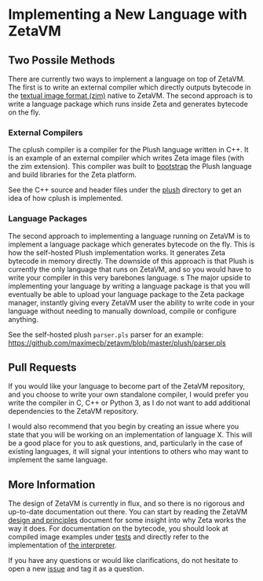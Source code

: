 # Implementing a New Language with ZetaVM

## Two Possile Methods

There are currently two ways to implement a language on top of ZetaVM. The
first is to write an external compiler which directly outputs bytecode
in the [textual image format (zim)](../tests/vm/ex_image.zim) native to ZetaVM.
The second approach is to write a language package which runs inside Zeta and
generates bytecode on the fly.

### External Compilers

The cplush compiler is
a compiler for the Plush language written in C++. It is an example of an
external compiler which writes Zeta image files (with the zim extension).
This compiler was built to
[bootstrap](https://en.wikipedia.org/wiki/Bootstrapping_(compilers)) the Plush
language and build libraries for the Zeta platform.

See the C++ source and header files under the [plush](../plush) directory
to get an idea of how cplush is implemented.

### Language Packages

The second approach to implementing a language running on ZetaVM is to
implement a language package which generates bytecode on the fly. This is how
the self-hosted Plush implementation works. It generates Zeta bytecode in
memory directly. The downside of this approach is that Plush is currently the
only language that runs on ZetaVM, and so you would have to write your
compiler in this very barebones language.
s
The major upside to implementing your language by writing
a language package is that you will eventually be able to upload your
language package to the Zeta package
manager, instantly giving every ZetaVM user the ability to write code in
your language without needing to manually download, compile or configure
anything.

See the self-hosted plush `parser.pls` parser for an example:
https://github.com/maximecb/zetavm/blob/master/plush/parser.pls

## Pull Requests

If you would like your language to become part of the ZetaVM repository, and
you choose to write your own standalone compiler, I would prefer you write the
compiler in C, C++ or Python 3, as I do not want to add additional dependencies
to the ZetaVM repository.

I would also recommend that you begin by creating an issue where you state
that you will be working on an implementation of language X. This will be a
good place for you to ask questions, and, particularly in the case of existing
languages, it will signal your intentions to others who may want to implement
the same language.

## More Information

The design of ZetaVM is currently in flux, and so there is no rigorous and
up-to-date documentation out there. You can start by
reading the ZetaVM [design and principles](design.md) document for some insight
into why Zeta works the way it does. For documentation on the bytecode, you
should look at compiled image examples under [tests](../tests) and directly
refer to the implementation of [the interpreter](../vm/interp.cpp).

If you have any questions or would like clarifications, do not hesitate
to open a new [issue](https://github.com/maximecb/zetavm/issues) and tag
it as a question.
